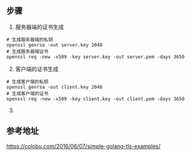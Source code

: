 ## 步骤
1. 服务器端的证书生成
```shell
# 生成服务器端的私钥
openssl genrsa -out server.key 2048
# 生成服务器端证书
openssl req -new -x509 -key server.key -out server.pem -days 3650
```

2. 客户端的证书生成
```shell
# 生成客户端的私钥
openssl genrsa -out client.key 2048
# 生成客户端的证书
openssl req -new -x509 -key client.key -out client.pem -days 3650
```

3. 


## 参考地址
https://colobu.com/2016/06/07/simple-golang-tls-examples/
